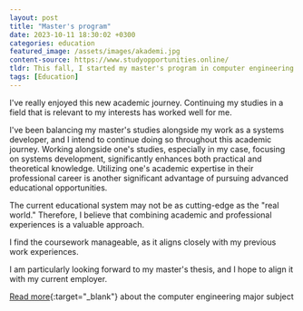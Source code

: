```yaml
---
layout: post
title: "Master's program"
date: 2023-10-11 18:30:02 +0300
categories: education
featured_image: /assets/images/akademi.jpg
content-source: https://www.studyopportunities.online/
tldr: This fall, I started my master's program in computer engineering at Åbo Akademi University, with an expected graduation date in 2025.
tags: [Education]
---
```


I've really enjoyed this new academic journey. Continuing my studies in a field that is relevant to my interests has worked well for me.

I've been balancing my master's studies alongside my work as a systems developer, and I intend to continue doing so throughout this academic journey. Working alongside one's studies, especially in my case, focusing on systems development, significantly enhances both practical and theoretical knowledge. Utilizing one's academic expertise in their professional career is another significant advantage of pursuing advanced educational opportunities.

The current educational system may not be as cutting-edge as the "real world." Therefore, I believe that combining academic and professional experiences is a valuable approach.

I find the coursework manageable, as it aligns closely with my previous work experiences.

I am particularly looking forward to my master's thesis, and I hope to align it with my current employer.

[Read more](https://www.abo.fi/en/study-subject/computer-engineering/){:target="\_blank"} about the computer engineering major subject
